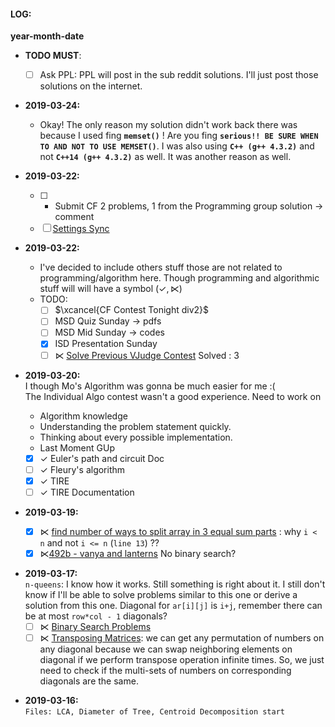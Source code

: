 #### LOG:

**year-month-date**

- **TODO MUST**:

  - [ ] Ask PPL: PPL will post in the sub reddit solutions. I'll just post those solutions on the internet.

- **2019-03-24:**<br>

  - Okay! The only reason my solution didn't work back there was because I used fing **`memset()`** ! Are you fing **`serious!! BE SURE WHEN TO AND NOT TO USE MEMSET()`**. I was also using **`C++ (g++ 4.3.2)`** and not **`C++14 (g++ 4.3.2)`** as well. It was another reason as well.

- **2019-03-22:**<br>

  - [ ] - Submit CF 2 problems, 1 from the Programming group solution $\rightarrow$ comment
  - [ ] [Settings Sync](https://github.com/shanalikhan/code-settings-sync)

- **2019-03-22:**<br>

  - I've decided to include others stuff those are not related to programming/algorithm here. Though programming and algorithmic stuff will will have a symbol ($\checkmark, \ltimes$)
  - TODO:<br>
    - [ ] $\xcancel{CF Contest Tonight div2}$
    - [ ] MSD Quiz Sunday $\rightarrow$ pdfs
    - [ ] MSD Mid Sunday $\rightarrow$ codes
    - [x] ISD Presentation Sunday
    - [ ] $\ltimes$ [Solve Previous VJudge Contest](https://vjudge.net/contest/289594) Solved : 3

- **2019-03-20:**<br>
  I though Mo's Algorithm was gonna be much easier for me :(<br>
  The Individual Algo contest wasn't a good experience. Need to work on<br>

  - Algorithm knowledge
  - Understanding the problem statement quickly.
  - Thinking about every possible implementation.
  - Last Moment GUp

  - [x] $\checkmark$ Euler's path and circuit Doc
  - [ ] $\checkmark$ Fleury's algorithm
  - [x] $\checkmark$ TIRE
  - [ ] $\checkmark$ TIRE Documentation

- **2019-03-19:**<br>
  - [x] $\ltimes$ [find number of ways to split array in 3 equal sum parts](https://codeforces.com/contest/466/problem/C) : why `i < n` and not `i <= n` (`line 13`) ??
  - [x] $\ltimes$[492b - vanya and lanterns](https://codeforces.com/contest/492/submission/51430624) No binary search?

* **2019-03-17:**<br>
  `n-queens`: I know how it works. Still something is right about it. I still don't know if I'll be able to solve problems similar to this one or derive a solution from this one. Diagonal for `ar[i][j]` is `i+j`, remember there can be at most `row*col - 1` diagonals?<br>
  - [ ] $\ltimes$ [Binary Search Problems](https://www.stopstalk.com/problems/search?name=&orderby=solved-count-desc&page=1&generalized_tags=Binary+Search&generalized_tags=Binary+Search+Tree&generalized_tags=Binary+Tree&include_editorials=on)
  - [ ] $\ltimes$ [Transposing Matrices](https://codeforces.com/contest/1136/problem/C): we can get any permutation of numbers on any diagonal because we can swap neighboring elements on diagonal if we perform transpose operation infinite times. So, we just need to check if the multi-sets of numbers on corresponding diagonals are the same.<br>

- **2019-03-16:**<br>
  `Files: LCA, Diameter of Tree, Centroid Decomposition start`
